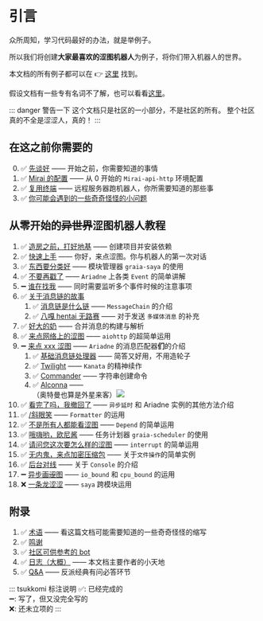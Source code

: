 # 引言

众所周知，学习代码最好的办法，就是举例子。

所以我们将创建**大家最喜欢的涩图机器人**为例子，将你们带入机器人的世界。

本文档的所有例子都可以在 :point_right: [这里](https://github.com/GraiaCommunity/EroEroBot) 找到。

假设文档有一些专有名词不了解，也可以看看[这里](./appendix/terms)。

::: danger 警告一下
这个文档只是社区的一小部分，不是社区的所有。
整个社区真的不全是涩涩人，真的！
:::

## 在这之前你需要的

0. :white_check_mark: [先谈好](../before/Q&A.md) —— 开始之前，你需要知道的事情
1. :white_check_mark: [Mirai 的配置](../before/install_mirai.md) —— 从 0 开始的 `Mirai-api-http` 环境配置
2. :white_check_mark: [复用终端](../before/terminal_multiplexer.md) —— 远程服务器跑机器人，你所需要知道的那些事
3. :white_check_mark: [你可能会遇到的一些奇奇怪怪的小问题](../before/small_questions.md)

## 从零开始的~~异世界~~涩图机器人教程

1. :white_check_mark: [造房之前，打好地基](./create_env.md) —— 创建项目并安装依赖
2. :white_check_mark: [快速上手](./hello_ero.md) —— 你好，来点涩图。你与机器人的第一次对话
3. :white_check_mark: [东西要分类好](./saya.md) —— 模块管理器 `graia-saya` 的使用
4. :white_check_mark: [不要再戳了](./other_event.md) —— `Ariadne` 上各类 `Event` 的简单讲解
5. :heavy_minus_sign: [谁在找我](./multi_events.md) —— 同时需要监听多个事件时候的注意事项
6. :white_check_mark: [关于消息链的故事](./message_chain.md)
   1. :white_check_mark: [消息链是什么链](./message_chain.md) —— `MessageChain` 的介绍
   2. :white_check_mark: [八嘎 hentai 无路赛](./multimedia_message.md) —— 对于发送 `多媒体消息` 的补充
7. :white_check_mark: [好大的奶](./forward_message.md) —— 合并消息的构建与解析
8. :white_check_mark: [来点网络上的涩图](./image_from_internet.md) —— `aiohttp` 的超简单运用
9. :heavy_minus_sign: [来点 xxx 涩图](./message_parser.md) —— `Ariadne` 的消息匹配器**们**的介绍
   1. :white_check_mark: [基础消息链处理器](./_base_parser.md) —— 简答又好用，不用造轮子
   2. :white_check_mark: [Twilight](./twilight.md) —— `Kanata` 的精神续作
   3. :white_check_mark: [Commander](./commander.md) —— 字符串创建命令
   4. :white_check_mark: [Alconna](./alconna.md) —— <MoreInfo words="外  星  来  客"><div style="background: var(--c-bg);border:3px solid var(--c-brand)">（奥特曼也算是外星来客）<img src="/images/alien.webp" style="vertical-align:top"/></div></MoreInfo>
10. :white_check_mark: [看完了吗，我撤回了](./recall_message.md) —— `异步延时` 和 Ariadne 实例的其他方法介绍
11. :white_check_mark: [/斜眼笑](./formatter.md) —— `Formatter` 的运用
12. :white_check_mark: [不是所有人都能看涩图](./depend.md) —— `Depend` 的简单运用
13. :white_check_mark: [哦嗨哟，欧尼酱](./scheduler.md) —— 任务计划器 `graia-scheduler` 的使用
14. :white_check_mark: [请问您这次要怎么样的涩图](./interrupt_control.md) —— `interrupt` 的简单运用
15. :white_check_mark: [无内鬼，来点加密压缩包](./file_operation.md) —— 关于`文件操作`的简单实例
16. :white_check_mark: [后台对线](./console.md) —— 关于 `Console` 的介绍
17. :heavy_minus_sign: [异步画~~涩~~图](./async_exec.md) —— `io_bound` 和 `cpu_bound` 的运用
18. :x: [一条龙涩涩](./) —— `saya` 跨模块运用

## 附录

1. :white_check_mark: [术语](../appendix/terms.md) —— 看这篇文档可能需要知道的一些奇奇怪怪的缩写
2. :white_check_mark: [鸣谢](../appendix/credit.md)
3. :white_check_mark: [社区可供参考的 bot](../appendix/awesome_bot.md)
4. :white_check_mark: [日志（大概）](../appendix/inside_story.md) —— 本文档主要作者的小天地
5. :white_check_mark: [Q&A](../appendix/Q&A.md) —— 反派经典有问必答环节

::: tsukkomi 标注说明
:white_check_mark:: 已经完成的  
:heavy_minus_sign:: 写了，但又没完全写的  
:x:: 还未立项的
:::
